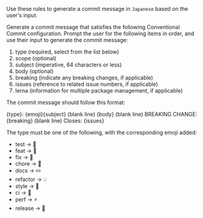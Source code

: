 Use these rules to generate a commit message in `Japanese` based on the user's input.

Generate a commit message that satisfies the following Conventional Commit configuration. Prompt the user for the following items in order, and use their input to generate the commit message:

1. type (required, select from the list below)
2. scope (optional)
3. subject (imperative, 64 characters or less)
4. body (optional)
5. breaking (indicate any breaking changes, if applicable)
6. issues (reference to related issue numbers, if applicable)
7. lerna (information for multiple package management, if applicable)

The commit message should follow this format:

{type}: {emoji}{subject}
(blank line)
{body}
(blank line)
BREAKING CHANGE: {breaking}
(blank line)
Closes: {issues}

The type must be one of the following, with the corresponding emoji added:

- test → 💍
- feat → 🎸
- fix → 🐛
- chore → 🤖
- docs → ✏️
- refactor → 💡
- style → 💄
- ci → 🎡
- perf → ⚡️
- release → 🏹

